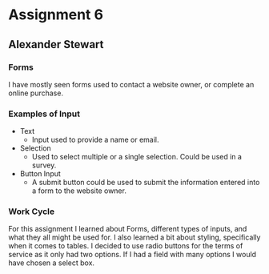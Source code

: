# Assignment 6

## Alexander Stewart

### Forms

I have mostly seen forms used to contact a website owner, or complete an online purchase.

### Examples of Input

- Text
  - Input used to provide a name or email.
- Selection
  - Used to select multiple or a single selection. Could be used in a survey.
- Button Input
  - A submit button could be used to submit the information entered into a form to the website owner.

### Work Cycle

For this assignment I learned about Forms, different types of inputs, and what they all might be used for. I also learned a bit about styling, specifically when it comes to tables. I decided to use radio buttons for the terms of service as it only had two options. If I had a field with many options I would have chosen a select box.
